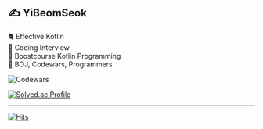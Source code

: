 ## ✍️ YiBeomSeok

🐈‍ Effective Kotlin  
🐘 Coding Interview  
🦡 Boostcourse Kotlin Programming  
🦕 BOJ, Codewars, Programmers  

![Codewars](https://github.r2v.ch/codewars?user=YiBeomSeok&stroke=%23BB432C)

[![Solved.ac Profile](http://mazassumnida.wtf/api/v2/generate_badge?boj=vv99911)](https://solved.ac/vv99911/)


--- 

[![Hits](https://hits.seeyoufarm.com/api/count/incr/badge.svg?url=https%3A%2F%2Fgithub.com%2FYiBeomSeok&count_bg=%2379C83D&title_bg=%231915C4&icon=kotlin.svg&icon_color=%23FFFFFF&title=hits&edge_flat=false)](https://hits.seeyoufarm.com)
